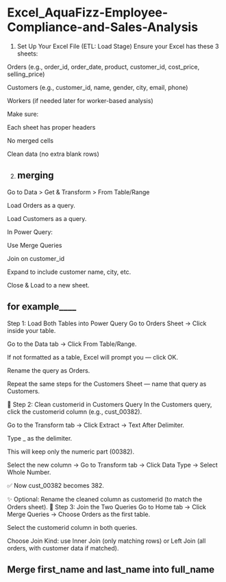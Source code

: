 # Excel_AquaFizz-Employee-Compliance-and-Sales-Analysis
1. Set Up Your Excel File (ETL: Load Stage)
Ensure your Excel has these 3 sheets:

Orders (e.g., order_id, order_date, product, customer_id, cost_price, selling_price)

Customers (e.g., customer_id, name, gender, city, email, phone)

Workers (if needed later for worker-based analysis)

Make sure:

Each sheet has proper headers

No merged cells

Clean data (no extra blank rows)

2. merging
   -----------
Go to Data > Get & Transform > From Table/Range

Load Orders as a query.

Load Customers as a query.

In Power Query:

Use Merge Queries

Join on customer_id

Expand to include customer name, city, etc.

Close & Load to a new sheet.

for example____
--------
Step 1: Load Both Tables into Power Query
Go to Orders Sheet → Click inside your table.

Go to the Data tab → Click From Table/Range.

If not formatted as a table, Excel will prompt you — click OK.

Rename the query as Orders.

Repeat the same steps for the Customers Sheet — name that query as Customers.

🔧 Step 2: Clean customerid in Customers Query
In the Customers query, click the customerid column (e.g., cust_00382).

Go to the Transform tab → Click Extract → Text After Delimiter.

Type _ as the delimiter.

This will keep only the numeric part (00382).

Select the new column → Go to Transform tab → Click Data Type → Select Whole Number.

✅ Now cust_00382 becomes 382.

✨ Optional: Rename the cleaned column as customerid (to match the Orders sheet).
🔁 Step 3: Join the Two Queries
Go to Home tab → Click Merge Queries → Choose Orders as the first table.

Select the customerid column in both queries.

Choose Join Kind: use Inner Join (only matching rows) or Left Join (all orders, with customer data if matched).

Merge first_name and last_name into full_name
---
